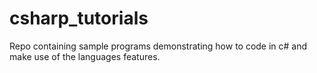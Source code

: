 # csharp_tutorials
Repo containing sample programs demonstrating how to code in c# and make use of the languages features.
